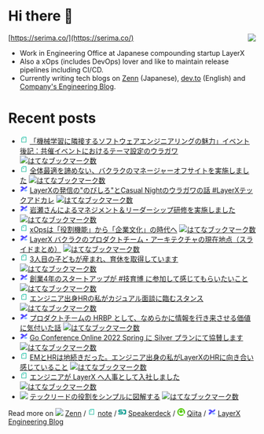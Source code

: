 # Hi there 👋

<img align="right" src="https://github-readme-stats.vercel.app/api?username=serima&count_private=true&theme=dracula&show_icons=true" />

[https://serima.co/](https://serima.co/)

- Work in Engineering Office at Japanese compounding startup LayerX
- Also a xOps (includes DevOps) lover and like to maintain release pipelines including CI/CD.
- Currently writing tech blogs on [Zenn](https://zenn.dev/serima) (Japanese), [dev.to](https://dev.to/serima) (English) and [Company's Engineering Blog](https://tech.layerx.co.jp).

# Recent posts

<!--[START POSTS]-->
- <img src="platform_icons/note.png" width="16"> [「機械学習に隣接するソフトウェアエンジニアリングの魅力」イベント後記：共催イベントにおけるテーマ設定のウラガワ](https://note.com/serima/n/n861455b83901) [![はてなブックマーク数](https://b.hatena.ne.jp/entry/image/https://note.com/serima/n/n861455b83901)](https://b.hatena.ne.jp/entry/https://note.com/serima/n/n861455b83901)
- <img src="platform_icons/note.png" width="16"> [全体最適を諦めない、バクラクのマネージャーオフサイトを実施しました](https://note.com/serima/n/n111d3ce30e9a) [![はてなブックマーク数](https://b.hatena.ne.jp/entry/image/https://note.com/serima/n/n111d3ce30e9a)](https://b.hatena.ne.jp/entry/https://note.com/serima/n/n111d3ce30e9a)
- <img src="platform_icons/lxblog.png" width="16"> [LayerXの発信の"のびしろ"とCasual Nightのウラガワの話 #LayerXテックアドカレ](https://tech.layerx.co.jp/entry/2023/11/27/192336) [![はてなブックマーク数](https://b.hatena.ne.jp/entry/image/https://tech.layerx.co.jp/entry/2023/11/27/192336)](https://b.hatena.ne.jp/entry/https://tech.layerx.co.jp/entry/2023/11/27/192336)
- <img src="platform_icons/lxblog.png" width="16"> [岩瀬さんによるマネジメント＆リーダーシップ研修を実施しました](https://tech.layerx.co.jp/entry/2023/09/14/152231) [![はてなブックマーク数](https://b.hatena.ne.jp/entry/image/https://tech.layerx.co.jp/entry/2023/09/14/152231)](https://b.hatena.ne.jp/entry/https://tech.layerx.co.jp/entry/2023/09/14/152231)
- <img src="platform_icons/note.png" width="16"> [xOpsは「役割機能」から「企業文化」の時代へ](https://note.com/serima/n/n8758466697b1) [![はてなブックマーク数](https://b.hatena.ne.jp/entry/image/https://note.com/serima/n/n8758466697b1)](https://b.hatena.ne.jp/entry/https://note.com/serima/n/n8758466697b1)
- <img src="platform_icons/lxblog.png" width="16"> [LayerX バクラクのプロダクトチーム・アーキテクチャの現在地点（スライドまとめ）](https://tech.layerx.co.jp/entry/2022/11/22/170338) [![はてなブックマーク数](https://b.hatena.ne.jp/entry/image/https://tech.layerx.co.jp/entry/2022/11/22/170338)](https://b.hatena.ne.jp/entry/https://tech.layerx.co.jp/entry/2022/11/22/170338)
- <img src="platform_icons/note.png" width="16"> [3人目の子どもが産まれ、育休を取得しています](https://note.com/serima/n/nfed27d04e438) [![はてなブックマーク数](https://b.hatena.ne.jp/entry/image/https://note.com/serima/n/nfed27d04e438)](https://b.hatena.ne.jp/entry/https://note.com/serima/n/nfed27d04e438)
- <img src="platform_icons/lxblog.png" width="16"> [創業4年のスタートアップが #技育博 に参加して感じてもらいたいこと](https://tech.layerx.co.jp/entry/geek-haku-2022) [![はてなブックマーク数](https://b.hatena.ne.jp/entry/image/https://tech.layerx.co.jp/entry/geek-haku-2022)](https://b.hatena.ne.jp/entry/https://tech.layerx.co.jp/entry/geek-haku-2022)
- <img src="platform_icons/note.png" width="16"> [エンジニア出身HRの私がカジュアル面談に臨むスタンス](https://note.com/serima/n/n00f578b49efe) [![はてなブックマーク数](https://b.hatena.ne.jp/entry/image/https://note.com/serima/n/n00f578b49efe)](https://b.hatena.ne.jp/entry/https://note.com/serima/n/n00f578b49efe)
- <img src="platform_icons/lxblog.png" width="16"> [プロダクトチームの HRBP として、なめらかに情報を行き来させる価値に気付いた話](https://tech.layerx.co.jp/entry/2022/06/06/092028) [![はてなブックマーク数](https://b.hatena.ne.jp/entry/image/https://tech.layerx.co.jp/entry/2022/06/06/092028)](https://b.hatena.ne.jp/entry/https://tech.layerx.co.jp/entry/2022/06/06/092028)
- <img src="platform_icons/lxblog.png" width="16"> [Go Conference Online 2022 Spring に Silver プランにて協賛します](https://tech.layerx.co.jp/entry/2022/04/05/184836) [![はてなブックマーク数](https://b.hatena.ne.jp/entry/image/https://tech.layerx.co.jp/entry/2022/04/05/184836)](https://b.hatena.ne.jp/entry/https://tech.layerx.co.jp/entry/2022/04/05/184836)
- <img src="platform_icons/note.png" width="16"> [EMとHRは地続きだった。エンジニア出身の私がLayerXのHRに向き合い感じていること](https://note.com/serima/n/n9b33a4420936) [![はてなブックマーク数](https://b.hatena.ne.jp/entry/image/https://note.com/serima/n/n9b33a4420936)](https://b.hatena.ne.jp/entry/https://note.com/serima/n/n9b33a4420936)
- <img src="platform_icons/note.png" width="16"> [エンジニアが LayerX へ人事として入社しました](https://note.com/serima/n/naede81a30f8f) [![はてなブックマーク数](https://b.hatena.ne.jp/entry/image/https://note.com/serima/n/naede81a30f8f)](https://b.hatena.ne.jp/entry/https://note.com/serima/n/naede81a30f8f)
- <img src="platform_icons/zenn.png" width="16"> [テックリードの役割をシンプルに図解する](https://zenn.dev/serima/articles/811c902cb157b2a8627f) [![はてなブックマーク数](https://b.hatena.ne.jp/entry/image/https://zenn.dev/serima/articles/811c902cb157b2a8627f)](https://b.hatena.ne.jp/entry/https://zenn.dev/serima/articles/811c902cb157b2a8627f)
<!--[END POSTS]-->

Read more on 
![](platform_icons/zenn.png) [Zenn](https://zenn.dev/serima) / 
![](platform_icons/note.png) [note](https://note.com/serima) /
![](platform_icons/speakerdeck.png) [Speakerdeck](https://speakerdeck.com/serima) /
![](platform_icons/qiita.png) [Qiita](https://qiita.com/serima) /
<img src="platform_icons/lxblog.png" width="16"> [LayerX Engineering Blog](https://tech.layerx.co.jp)
